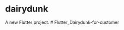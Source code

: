 # dairydunk

A new Flutter project.
#   F l u t t e r _ D a i r y d u n k - f o r - c u s t o m e r  
 